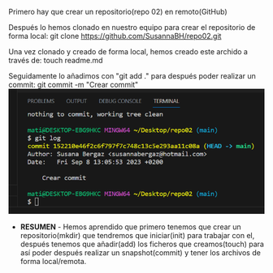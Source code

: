 Primero hay que crear un repositorio(repo 02) en remoto(GitHub)

Después lo hemos clonado en nuestro equipo para crear el repositorio de forma local:
        git clone https://github.com/SusannaBH/repo02.git

Una vez clonado y creado de forma local, hemos creado este archido a través de:
        touch readme.md

Seguidamente lo añadimos con "git add ." para después poder realizar un commit:
        git commit -m "Crear commit"
![X ERROR X](./crearCommitRepo02.png)

- __RESUMEN__ -
Hemos aprendido que primero tenemos que crear un repositorio(mkdir) que tendremos que iniciar(init) para trabajar con el, después tenemos que añadir(add) los ficheros que creamos(touch) para así poder después realizar un snapshot(commit) y tener los archivos de forma local/remota.